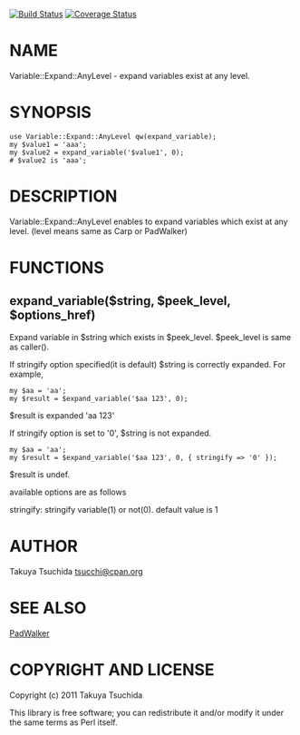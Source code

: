 [![Build Status](https://travis-ci.org/tsucchi/p5-Variable-Expand-AnyLevel.svg?branch=master)](https://travis-ci.org/tsucchi/p5-Variable-Expand-AnyLevel) [![Coverage Status](https://img.shields.io/coveralls/tsucchi/p5-Variable-Expand-AnyLevel/master.svg?style=flat)](https://coveralls.io/r/tsucchi/p5-Variable-Expand-AnyLevel?branch=master)
# NAME

Variable::Expand::AnyLevel - expand variables exist at any level.

# SYNOPSIS

    use Variable::Expand::AnyLevel qw(expand_variable);
    my $value1 = 'aaa';
    my $value2 = expand_variable('$value1', 0);
    # $value2 is 'aaa';

# DESCRIPTION

Variable::Expand::AnyLevel enables to expand variables which exist at any level. (level means same as Carp or PadWalker)

# FUNCTIONS

## expand\_variable($string, $peek\_level, $options\_href)

Expand variable in $string which exists in $peek\_level. $peek\_level is same as caller().

If stringify option specified(it is default) $string is correctly expanded. For example,

    my $aa = 'aa';
    my $result = $expand_variable('$aa 123', 0);

$result is expanded 'aa 123'

If stringify option is set to '0', $string is not expanded.

    my $aa = 'aa';
    my $result = $expand_variable('$aa 123', 0, { stringify => '0' });

$result is undef.

available options are as follows

stringify: stringify variable(1) or not(0). default value is 1

# AUTHOR

Takuya Tsuchida <tsucchi@cpan.org>

# SEE ALSO

[PadWalker](https://metacpan.org/pod/PadWalker)

# COPYRIGHT AND LICENSE

Copyright (c) 2011 Takuya Tsuchida

This library is free software; you can redistribute it and/or modify
it under the same terms as Perl itself.
